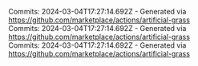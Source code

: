 Commits: 2024-03-04T17:27:14.692Z - Generated via https://github.com/marketplace/actions/artificial-grass
<br>
Commits: 2024-03-04T17:27:14.692Z - Generated via https://github.com/marketplace/actions/artificial-grass
<br>
Commits: 2024-03-04T17:27:14.692Z - Generated via https://github.com/marketplace/actions/artificial-grass
<br>
